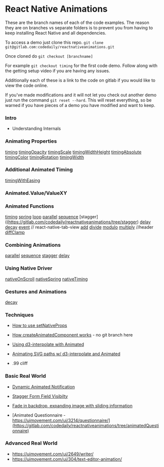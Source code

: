 # React Native Animations

These are the branch names of each of the code examples. The reason they are on branches vs separate folders is to prevent you from having to keep installing React Native and all dependencies.

To access a demo just clone this repo. `git clone git@gitlab.com:codedaily/reactnativeanimations.git`

Once cloned do `git checkout [branchname]`

For example `git checkout timing` for the first code demo. Follow along with the getting setup video if you are having any issues.

Additionally each of these is a link to the code on gitlab if you would like to view the code online.

If you've made modifications and it will not let you check out another demo just run the command
`git reset --hard`. This will reset everything, so be warned if you have pieces of a demo you have modified and want to keep.

### Intro
- Understanding Internals

### Animating Properties
[timing](https://gitlab.com/codedaily/reactnativeanimations/tree/timing)
[timingOpacity](https://gitlab.com/codedaily/reactnativeanimations/tree/timingOpacity)
[timingScale](https://gitlab.com/codedaily/reactnativeanimations/tree/timingScale)
[timingWidthHeight](https://gitlab.com/codedaily/reactnativeanimations/tree/timingWidthHeight)
[timingAbsolute](https://gitlab.com/codedaily/reactnativeanimations/tree/timingAbsolute)
[timingColor](https://gitlab.com/codedaily/reactnativeanimations/tree/timingColor)
[timingRotation](https://gitlab.com/codedaily/reactnativeanimations/tree/timingRotation)
[timingWidth](https://gitlab.com/codedaily/reactnativeanimations/tree/timingWidth)

### Additional Animated Timing
[timingWithEasing](https://gitlab.com/codedaily/reactnativeanimations/tree/timingWithEasing)

### Animated.Value/ValueXY

### Animated Functions
[timing](https://gitlab.com/codedaily/reactnativeanimations/tree/timing)
[spring](https://gitlab.com/codedaily/reactnativeanimations/tree/spring)
[loop](https://gitlab.com/codedaily/reactnativeanimations/tree/timingLoop)
[parallel](https://gitlab.com/codedaily/reactnativeanimations/tree/parallel)
[sequence](https://gitlab.com/codedaily/reactnativeanimations/tree/sequence)
[stagger]((https://gitlab.com/codedaily/reactnativeanimations/tree/stagger)
[delay](https://gitlab.com/codedaily/reactnativeanimations/tree/delay)
[decay](https://gitlab.com/codedaily/reactnativeanimations/tree/decay)
[event](https://gitlab.com/codedaily/reactnativeanimations/tree/event)
// react-native-tab-view
[add](https://gitlab.com/codedaily/reactnativeanimations/tree/add)
[divide](https://gitlab.com/codedaily/reactnativeanimations/tree/divide)
[modulo](https://gitlab.com/codedaily/reactnativeanimations/tree/modulo)
[multiply](https://gitlab.com/codedaily/reactnativeanimations/tree/multiply)
//header
[diffClamp](https://gitlab.com/codedaily/reactnativeanimations/tree/diffClamp)

### Combining Animations
[parallel](https://gitlab.com/codedaily/reactnativeanimations/tree/parallel)
[sequence](https://gitlab.com/codedaily/reactnativeanimations/tree/sequence)
[stagger](https://gitlab.com/codedaily/reactnativeanimations/tree/stagger)
[delay](https://gitlab.com/codedaily/reactnativeanimations/tree/delay)

### Using Native Driver
[nativeOnScroll]()
[nativeSpring]()
[nativeTiming]()

### Gestures and Animations
[decay](https://gitlab.com/codedaily/reactnativeanimations/tree/decay)

### Techniques
- [How to use setNativeProps](https://gitlab.com/codedaily/reactnativeanimations/tree/setNativeProps)
- [How createAnimatedComponent works](https://github.com/facebook/react-native/blob/master/Libraries/Animated/src/AnimatedImplementation.js#L1734) - no git branch here

- [Using d3-interpolate with Animated](https://gitlab.com/codedaily/reactnativeanimations/tree/d3Interpolate)

- [Animating SVG paths w/ d3-interpolate and Animated](https://gitlab.com/codedaily/reactnativeanimations/tree/svgPathsAndAnimated)

- .99 cliff


### Basic Real World
- [Dynamic Animated Notification](https://gitlab.com/codedaily/reactnativeanimations/tree/animatedNotification)

- [Stagger Form Field Visibilty](https://gitlab.com/codedaily/reactnativeanimations/tree/staggerFormFields)

- [Fade in backdrop, expanding image with sliding information](https://gitlab.com/codedaily/reactnativeanimations/tree/fadeDelayAndSlide)

- [Animated Questionnaire - https://uimovement.com/ui/3214/questionnaire/](https://gitlab.com/codedaily/reactnativeanimations/tree/animatedQuestionnaire)

### Advanced Real World
- https://uimovement.com/ui/2649/writer/
- https://uimovement.com/ui/304/text-editor-animation/